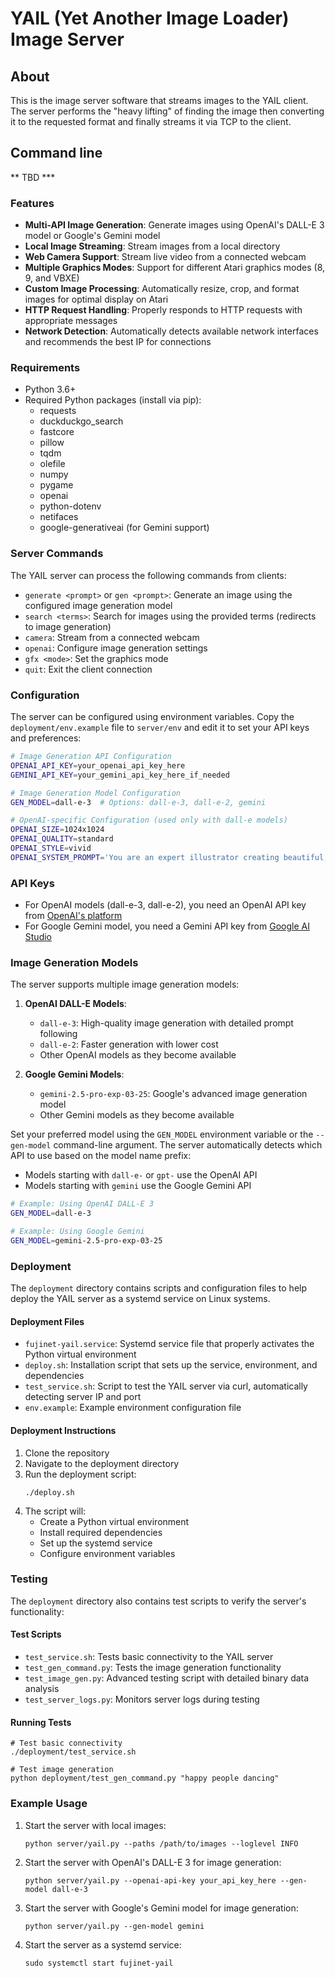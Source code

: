 # YAIL (Yet Another Image Loader) Image Server

## About ##
This is the image server software that streams images to the YAIL client.  The server performs the "heavy lifting" of finding the image then converting it to the requested format and finally streams it via TCP to the client.

## Command line ##
** TBD ***

### Features ###
- **Multi-API Image Generation**: Generate images using OpenAI's DALL-E 3 model or Google's Gemini model
- **Local Image Streaming**: Stream images from a local directory
- **Web Camera Support**: Stream live video from a connected webcam
- **Multiple Graphics Modes**: Support for different Atari graphics modes (8, 9, and VBXE)
- **Custom Image Processing**: Automatically resize, crop, and format images for optimal display on Atari
- **HTTP Request Handling**: Properly responds to HTTP requests with appropriate messages
- **Network Detection**: Automatically detects available network interfaces and recommends the best IP for connections

### Requirements ###
- Python 3.6+
- Required Python packages (install via pip):
  - requests
  - duckduckgo_search
  - fastcore
  - pillow
  - tqdm
  - olefile
  - numpy
  - pygame
  - openai
  - python-dotenv
  - netifaces
  - google-generativeai (for Gemini support)

### Server Commands ###
The YAIL server can process the following commands from clients:
- `generate <prompt>` or `gen <prompt>`: Generate an image using the configured image generation model
- `search <terms>`: Search for images using the provided terms (redirects to image generation)
- `camera`: Stream from a connected webcam
- `openai`: Configure image generation settings
- `gfx <mode>`: Set the graphics mode
- `quit`: Exit the client connection

### Configuration ###
The server can be configured using environment variables. Copy the `deployment/env.example` file to `server/env` and edit it to set your API keys and preferences:

```bash
# Image Generation API Configuration
OPENAI_API_KEY=your_openai_api_key_here
GEMINI_API_KEY=your_gemini_api_key_here_if_needed

# Image Generation Model Configuration
GEN_MODEL=dall-e-3  # Options: dall-e-3, dall-e-2, gemini

# OpenAI-specific Configuration (used only with dall-e models)
OPENAI_SIZE=1024x1024
OPENAI_QUALITY=standard
OPENAI_STYLE=vivid
OPENAI_SYSTEM_PROMPT='You are an expert illustrator creating beautiful, imaginative artwork'
```

### API Keys

- For OpenAI models (dall-e-3, dall-e-2), you need an OpenAI API key from [OpenAI's platform](https://platform.openai.com/api-keys)
- For Google Gemini model, you need a Gemini API key from [Google AI Studio](https://aistudio.google.com/)

### Image Generation Models

The server supports multiple image generation models:

1. **OpenAI DALL-E Models**:
   - `dall-e-3`: High-quality image generation with detailed prompt following
   - `dall-e-2`: Faster generation with lower cost
   - Other OpenAI models as they become available

2. **Google Gemini Models**:
   - `gemini-2.5-pro-exp-03-25`: Google's advanced image generation model
   - Other Gemini models as they become available

Set your preferred model using the `GEN_MODEL` environment variable or the `--gen-model` command-line argument. The server automatically detects which API to use based on the model name prefix:
- Models starting with `dall-e-` or `gpt-` use the OpenAI API
- Models starting with `gemini` use the Google Gemini API

```bash
# Example: Using OpenAI DALL-E 3
GEN_MODEL=dall-e-3

# Example: Using Google Gemini
GEN_MODEL=gemini-2.5-pro-exp-03-25
```

### Deployment ###
The `deployment` directory contains scripts and configuration files to help deploy the YAIL server as a systemd service on Linux systems.

#### Deployment Files
- `fujinet-yail.service`: Systemd service file that properly activates the Python virtual environment
- `deploy.sh`: Installation script that sets up the service, environment, and dependencies
- `test_service.sh`: Script to test the YAIL server via curl, automatically detecting server IP and port
- `env.example`: Example environment configuration file

#### Deployment Instructions
1. Clone the repository
2. Navigate to the deployment directory
3. Run the deployment script:
   ```
   ./deploy.sh
   ```
4. The script will:
   - Create a Python virtual environment
   - Install required dependencies
   - Set up the systemd service
   - Configure environment variables

### Testing ###
The `deployment` directory also contains test scripts to verify the server's functionality:

#### Test Scripts
- `test_service.sh`: Tests basic connectivity to the YAIL server
- `test_gen_command.py`: Tests the image generation functionality
- `test_image_gen.py`: Advanced testing script with detailed binary data analysis
- `test_server_logs.py`: Monitors server logs during testing

#### Running Tests
```
# Test basic connectivity
./deployment/test_service.sh

# Test image generation
python deployment/test_gen_command.py "happy people dancing"
```

### Example Usage ###
1. Start the server with local images:
   ```
   python server/yail.py --paths /path/to/images --loglevel INFO
   ```

2. Start the server with OpenAI's DALL-E 3 for image generation:
   ```
   python server/yail.py --openai-api-key your_api_key_here --gen-model dall-e-3
   ```

3. Start the server with Google's Gemini model for image generation:
   ```
   python server/yail.py --gen-model gemini
   ```

4. Start the server as a systemd service:
   ```
   sudo systemctl start fujinet-yail
   ```
